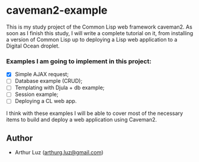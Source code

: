 # caveman2-example

This is my study project of the Common Lisp web framework caveman2.
As soon as I finish this study, I will write a complete tutorial on it, from installing a version of Common Lisp up to deploying a Lisp web application to a Digital Ocean droplet.

### Examples I am going to implement in this project:
- [x] Simple AJAX request;
- [ ] Database example (CRUD);    
- [ ] Templating with Djula + db example;
- [ ] Session example;
- [ ] Deploying a CL web app.

I think with these examples I will be able to cover most of the necessary items to build and deploy a web application using Caveman2.

## Author

* Arthur Luz (arthurg.luz@gmail.com)



